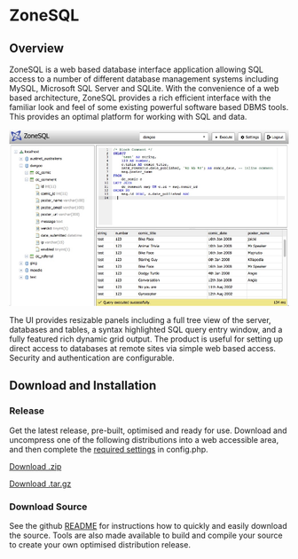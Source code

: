 # ZoneSQL

## Overview

ZoneSQL is a web based database interface application allowing SQL access to a 
number of different database management systems including MySQL, Microsoft SQL 
Server and SQLite. With the convenience of a web based architecture, ZoneSQL 
provides a rich efficient interface with the familiar look and feel of some 
existing powerful software based DBMS tools. This provides an optimal platform 
for working with SQL and data. 

<img src="zonesql_screenshot.jpg" alt="ZoneSQL screenshot" />

The UI provides resizable panels including a full tree view of the server,
databases and tables, a syntax highlighted SQL query entry window, and a fully 
featured rich dynamic grid output. The product is useful for setting up direct 
access to databases at remote sites via simple web based access. Security and 
authentication are configurable.

## Download and Installation

### Release
Get the latest release, pre-built, optimised and ready for use. Download and uncompress one of the following distributions into a web accessible area, and then complete the [required settings](https://github.com/zonesql/zonesql#configuration) in config.php. 

<a href="https://github.com/zonesql/zonesql/releases/download/v1.0.0/zonesql-1.0.0.zip" id="download-zip" class="button" download><span>Download .zip</span></a>

<a href="https://github.com/zonesql/zonesql/releases/download/v1.0.0/zonesql-1.0.0.tar.gz" id="download-tar-gz" class="button" download><span>Download .tar.gz</span></a>

### Download Source
See the github [README](https://github.com/zonesql/zonesql#download-source) for instructions how to quickly and easily download the source. Tools are also made available to build and compile your source to create your own optimised distribution release.

